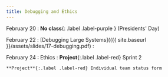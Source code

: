 ```yaml
---
title: Debugging and Ethics
---
```


February 20
: **No class**{: .label .label-purple } (Presidents' Day)

February 22
: [Debugging Large Systems](({{ site.baseurl }}/assets/slides/17-debugging.pdf)
  : 

February 24
: Ethics
  : **Project**{:.label .label-red} Sprint 2


    **Project**{:.label .label-red} Individual team status form

